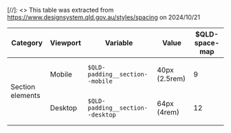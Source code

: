 [//]: <> This table was extracted from https://www.designsystem.qld.gov.au/styles/spacing on 2024/10/21

<table class="qld__table qld__table__col-1-right-border qld__table__col-2-right-border qld__table__col-3-right-border qld__table__col-4-right-border" style="width: 100%;" id="table25019"><thead><tr><th class="qld__table__cell-right-border" id="table25019r1c1">Category</th><th class="qld__table__cell-right-border" id="table25019r1c2">Viewport</th><th class="qld__table__cell-right-border" id="table25019r1c3">Variable</th><th class="qld__table__cell-right-border text-right" id="table25019r1c4">Value</th><th class="qld__table__cell-right-border text-right" id="table25019r1c5">$QLD-space-map</th></tr></thead><tbody><tr><td rowspan="2" headers="table25019r1c1">
           Section elements
        </td><td headers="table25019r1c2">
           Mobile
        </td><td headers="table25019r1c3"><div class="qld__code--inline"><div class="qld__code--inline"><code tabindex="0">$QLD-padding__section--mobile</code></div></div></td><td class="text-right" headers="table25019r1c4"><p>40px (2.5rem)</p></td><td class="text-right" headers="table25019r1c5"><p>9</p></td></tr><tr><td headers="table25019r1c2">
           Desktop
        </td><td headers="table25019r1c3"><div class="qld__code--inline"><div class="qld__code--inline"><code tabindex="0">$QLD-padding__section--desktop</code></div></div></td><td class="text-right" headers="table25019r1c4"><p>64px (4rem)</p></td><td class="text-right" headers="table25019r1c5"><p>12</p></td></tr></tbody></table>
